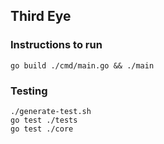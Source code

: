 ## Third Eye

### Instructions to run
```
go build ./cmd/main.go && ./main
```
### Testing

```
./generate-test.sh
go test ./tests
go test ./core
```